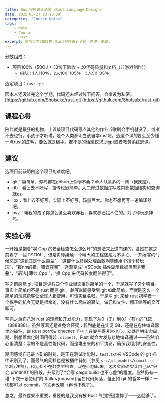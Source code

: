 ```yaml
---
title: Rust程序设计语言 <Rust Language Design>
date: 2025-05-27 23:10:00
categories: "Course Notes"
tags: 
    - Note
    - Course
    - Rust
excerpt: 南京大学2025春，Rust程序设计语言（冯洋）笔记。
---
```


分数组成：
- 项目100%（50OJ + 30线下验收 + 20代码质量和文档（非游戏制作））
  - 组队：1人110%，2人100-105%，3人90-95%

选定项目：`rust-git`

因本人还没过完这个学期，代码还未经过线下问答，仓库设为私密。
[https://github.com/Shotsuke/rust-git](https://github.com/Shotsuke/rust-git)

## 课程心得

陪伴就是最好的礼物，上课敲项目代码写点其他的作业听歌刷会手机就没了，或者不去也行。小孩子才听讲，是个人类都明白该自学rust吧。选这个课的要么至少懂一点rust的皮毛，要么就是糕手。都不是的话建议求助gpt或者教务系统退课。

## 建议

选项目前该明白这个项目的难度吧。
- git：巨简单，源码都在github上你学不会？单人队最多的一集（我就是）。
- db：看上去不好写，据传也挺简单。大二修过数据库写过内部数据结构和查询就ez。
- lox：看上去不好写，实际上不好写，码量巨大。你也不想再写一遍编译器吧。
- pvz：哦我的孩子你怎么这么喜欢赤石，喜欢赤石拦不住的。对了你玩原神吗。

## 实验心得

一开始是抱着“唉 Cpp 的安全检查怎么这么坏”的想法来上这门课的，虽然在这之前看了一些 CS110L ，但是实际接触一个稍大的工程还是力不从心，一开始写的时候总是“这到底是什么类型”，“这都什么错误处理函数啊随便用个报个错玩玩”，“报nm的错，错误在哪”，逐渐变成“ VSCode 插件显示数据类型是我叠“，“语法🍬薄纱 Cpp ”，“换 Cpp 来代码长度翻倍得了”。

写之前感觉 git 项目是课程四个作业里面相对简单的一个，于是就写了这个项目。事实上简单的不是 rust 而是 git ，越写越能感受到 git 如此简单，而就是这么一个简单的玩意能够让全球人都使用，可谓实至名归。于是写 git 来给 rust 初学者一个练手的机会无疑是很棒的，没有什么高端的算法，做好和文件、解压缩等的交互即可。

写完之后自己对 rust 的理解和开发能力，实现了从0（无）到0.1（有）的飞跃（888888）。虽然写着还是难免会怀疑：我到底是在实现 Git，还是在抱住编译器里的插件，跟 Rust borrow checker 下棋？只要写得非常小心、处处声明生命周期、别想着优化时间用得起 `.clone()`，Rust 就会大发慈悲地编译通过——虽然咱心里清楚：写的不是高性能代码，而是堆出来的和平协议，确保我程序的安全性。

期间感觉自己最 NB 的时刻，是正在测试功能时，`test.txt`被 VSCode 的 git 插件识别到了。而最气的同样也是被插件背刺（参见 `src/git_models/commit.rs` 113行注释），和无处不在的类型检查。现在回想起来，这次实验确实让自己从“只会 println!()”的阶段，升级到了“会写 cargo build 也不心虚”的程度。虽然仍有一堆“下次一定使用”的 #allow[unused] 留在代码角落，但正如 git 的哲学一样：一切都可以 commit，下次再改嘛（再也不想了）。

总之，最终成果不重要，重要的是我没有被 Rust 气到把键盘摔了——这就够了。